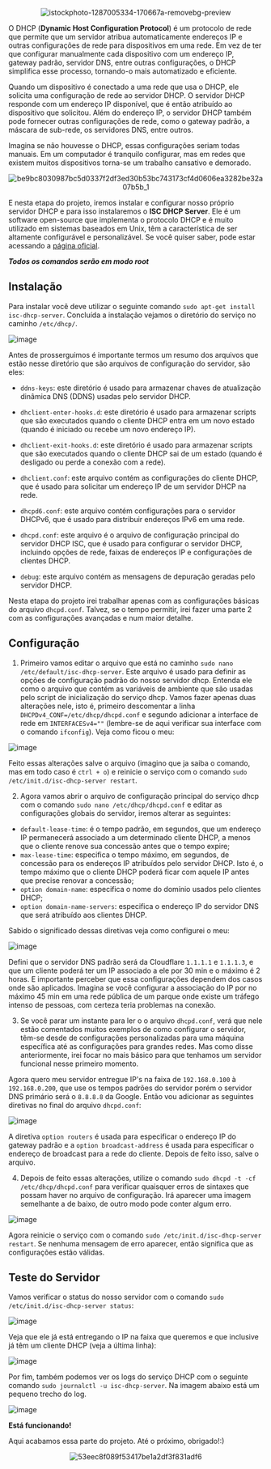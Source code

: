 <div align="center">

![istockphoto-1287005334-170667a-removebg-preview](https://user-images.githubusercontent.com/104470835/232313043-ad7be7d3-28e5-43da-8403-ac9f8d311ac1.png)

</div>

O DHCP (**Dynamic Host Configuration Protocol**) é um protocolo de rede que permite que um servidor atribua automaticamente endereços IP e outras configurações de rede para dispositivos em uma rede. Em vez de ter que configurar manualmente cada dispositivo com um endereço IP, gateway padrão, servidor DNS, entre outras configurações, o DHCP simplifica esse processo, tornando-o mais automatizado e eficiente.

Quando um dispositivo é conectado a uma rede que usa o DHCP, ele solicita uma configuração de rede ao servidor DHCP. O servidor DHCP responde com um endereço IP disponível, que é então atribuído ao dispositivo que solicitou. Além do endereço IP, o servidor DHCP também pode fornecer outras configurações de rede, como o gateway padrão, a máscara de sub-rede, os servidores DNS, entre outros.

Imagina se não houvesse o DHCP, essas configurações seriam todas manuais. Em um computador é tranquilo configurar, mas em redes que existem muitos dispositivos torna-se um trabalho cansativo e demorado. 

<div align="center">

![be9bc8030987bc5d0337f2df3ed30b53bc743173cf4d0606ea3282be32a07b5b_1](https://user-images.githubusercontent.com/104470835/232315731-7fb60fd2-7541-4001-a604-c001f7b715a7.jpg)

</div>

E nesta etapa do projeto, iremos instalar e configurar nosso próprio servidor DHCP e para isso instalaremos o **ISC DHCP Server**. Ele é um software open-source que implementa o protocolo DHCP e é muito utilizado em sistemas baseados em Unix, têm a característica de ser altamente configurável e personalizável. Se você quiser saber, pode estar acessando a [página oficial](https://www.isc.org/dhcp/).


***Todos os comandos serão em modo root***

## Instalação

Para instalar você deve utilizar o seguinte comando `sudo apt-get install isc-dhcp-server`. Concluída a instalação vejamos o diretório do serviço no caminho `/etc/dhcp/`.

![image](https://user-images.githubusercontent.com/104470835/232315843-2ac199e2-cdce-4252-9c58-abfe02ac8dbb.png)

Antes de prosserguimos é importante termos um resumo dos arquivos que estão nesse diretório que são arquivos de configuração do servidor, são eles:

* `ddns-keys`: este diretório é usado para armazenar chaves de atualização dinâmica DNS (DDNS) usadas pelo servidor DHCP.

* `dhclient-enter-hooks.d`: este diretório é usado para armazenar scripts que são executados quando o cliente DHCP entra em um novo estado (quando é iniciado ou recebe um novo endereço IP).

* `dhclient-exit-hooks.d`: este diretório é usado para armazenar scripts que são executados quando o cliente DHCP sai de um estado (quando é desligado ou perde a conexão com a rede).

* `dhclient.conf`: este arquivo contém as configurações do cliente DHCP, que é usado para solicitar um endereço IP de um servidor DHCP na rede.

* `dhcpd6.conf`: este arquivo contém configurações para o servidor DHCPv6, que é usado para distribuir endereços IPv6 em uma rede.

* `dhcpd.conf`: este arquivo é o arquivo de configuração principal do servidor DHCP ISC, que é usado para configurar o servidor DHCP, incluindo opções de rede, faixas de endereços IP e configurações de clientes DHCP.

* `debug`: este arquivo contém as mensagens de depuração geradas pelo servidor DHCP.

Nesta etapa do projeto irei trabalhar apenas com as configurações básicas do arquivo `dhcpd.conf`. Talvez, se o tempo permitir, irei fazer uma parte 2 com as configurações avançadas e num maior detalhe.

## Configuração 

1. Primeiro vamos editar o arquivo que está no caminho `sudo nano /etc/default/isc-dhcp-server`. Este arquivo é usado para definir as opções de configuração padrão do nosso servidor dhcp. Entenda ele como o arquivo que contém as variáveis de ambiente que são usadas pelo script de inicialização do serviço dhcp. Vamos fazer apenas duas alterações nele, isto é, primeiro descomentar a linha `DHCPDv4_CONF=/etc/dhcp/dhcpd.conf` e segundo adicionar a interface de rede em `INTERFACESv4=""` (lembre-se de aqui verificar sua interface com o comando `ifconfig`). Veja como ficou o meu:

![image](https://user-images.githubusercontent.com/104470835/232319073-1ff0a794-6c57-4d7d-8306-b6908b0d132a.png)

Feito essas alterações salve o arquivo (imagino que ja saiba o comando, mas em todo caso é `ctrl + o`) e reinicie o serviço com o comando `sudo /etc/init.d/isc-dhcp-server restart`.

2. Agora vamos abrir o arquivo de configuração principal do serviço dhcp com o comando `sudo nano /etc/dhcp/dhcpd.conf` e editar as configurações globais do servidor, iremos alterar as seguintes:

* `default-lease-time`: é o tempo padrão, em segundos, que um endereço IP permanecerá associado a um determinado cliente DHCP, a menos que o cliente renove sua concessão antes que o tempo expire;
* `max-lease-time`: especifica o tempo máximo, em segundos, de concessão para os endereços IP atribuídos pelo servidor DHCP. Isto é, o tempo máximo que o cliente DHCP poderá ficar com aquele IP antes que precise renovar a concessão;
* `option domain-name`: especifica o nome do domínio usados pelo clientes DHCP; 
* `option domain-name-servers`: especifica o endereço IP do servidor DNS que será atribuído aos clientes DHCP.

Sabido o significado dessas diretivas veja como configurei o meu:

![image](https://user-images.githubusercontent.com/104470835/232330647-a782f007-7b19-400d-a78a-023f297fdd6f.png)

Defini que o servidor DNS padrão será da Cloudflare `1.1.1.1` e `1.1.1.3`, e que um cliente poderá ter um IP associado a ele por 30 min e o máximo é 2 horas. E importante perceber que essa configurações dependem dos casos onde são aplicados. Imagina se você configurar a associação do IP por no máximo 45 min em uma rede pública de um parque onde existe um tráfego intenso de pessoas, com certeza teria problemas na conexão.

3. Se você parar um instante para ler o o arquivo `dhcpd.conf`, verá que nele estão comentados muitos exemplos de como configurar o servidor, têm-se desde de configurações personalizadas para uma máquina específica até as configurações para grandes redes. Mas como disse anteriormente, irei focar no mais básico para que tenhamos um servidor funcional nesse primeiro momento. 

Agora quero meu servidor entregue IP's na faixa de `192.168.0.100` à `192.168.0.200`, que use os tempos padrões do servidor porém o servidor DNS primário será o `8.8.8.8` da Google. Então vou adicionar as seguintes diretivas no final do arquivo `dhcpd.conf`:

![image](https://user-images.githubusercontent.com/104470835/232333539-b421577b-3cdf-4f42-a790-0d431dc49cb8.png)

A diretiva `option routers` é usada para especificar o endereço IP do gateway padrão e a `option broadcast-address` é usada para especificar o endereço de broadcast para a rede do cliente. Depois de feito isso, salve o arquivo.

4. Depois de feito essas alterações, utilize o comando `sudo dhcpd -t -cf /etc/dhcp/dhcpd.conf` para verificar quaisquer erros de sintaxes que possam haver no arquivo de configuração. Irá aparecer uma imagem semelhante a de baixo, de outro modo pode conter algum erro.

![image](https://user-images.githubusercontent.com/104470835/232332795-69f24922-2ef4-4f3b-94e4-0b13762f80e4.png)

Agora reinicie o serviço com o comando `sudo /etc/init.d/isc-dhcp-server restart`. Se nenhuma mensagem de erro aparecer, então significa que as configurações estão válidas.

## Teste do Servidor

Vamos verificar o status do nosso servidor com o comando `sudo /etc/init.d/isc-dhcp-server status`:

![image](https://user-images.githubusercontent.com/104470835/232333769-924ed341-2e9e-4e23-8eb8-caca71a9792a.png)

Veja que ele já está entregando o IP na faixa que queremos e que inclusive já têm um cliente DHCP (veja a última linha):

![image](https://user-images.githubusercontent.com/104470835/232334146-0a751acd-7114-4f98-b489-50d74abcb7d4.png)

Por fim, também podemos ver os logs do serviço DHCP com o seguinte comando `sudo journalctl -u isc-dhcp-server`. Na imagem abaixo está um pequeno trecho do log.

![image](https://user-images.githubusercontent.com/104470835/232334648-0b049323-0584-441c-879f-e3b96eb195ae.png)

**Está funcionando!**

Aqui acabamos essa parte do projeto. Até o próximo, obrigado!:)

<div align = "center">
  
![53eec8f089f53417be1a2df3f831adf6](https://user-images.githubusercontent.com/104470835/232335433-9c3561cf-61f3-4542-9118-1b2849e7ba3e.gif)

  </div>


